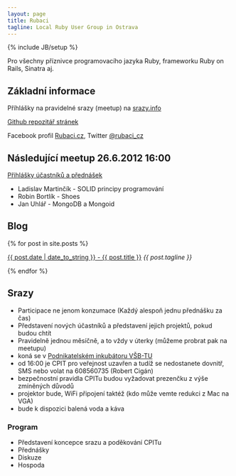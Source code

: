 ```yaml
---
layout: page
title: Rubaci
tagline: Local Ruby User Group in Ostrava
---
```

{% include JB/setup %}

Pro všechny příznivce programovacího jazyka Ruby, frameworku Ruby on Rails, Sinatra aj.

## Základní informace

Příhlášky na pravidelné srazy (meetup) na [srazy.info](http://srazy.info/rubaci-cz-ruby-meetup/terminy/)

[Github repozitář stránek](https://github.com/3lancers/rubaci_cz)

Facebook profil [Rubaci.cz](http://www.facebook.com/rubaci), Twitter [@rubaci_cz](https://twitter.com/#!/rubaci_cz)

## Následující meetup 26.6.2012 16:00

[Přihlášky účastníků a přednášek](http://srazy.info/rubaci-cz-ruby-meetup/2452)

* Ladislav Martinčík - SOLID principy programování
* Robin Bortlík - Shoes
* Jan Uhlář - MongoDB a Mongoid


## Blog

{% for post in site.posts %}
  <p>
    <a href="{{ BASE_PATH }}{{ post.url }}">{{ post.date | date_to_string }} - {{ post.title }}</a>
    <i>{{ post.tagline }}</i>
  </p>
{% endfor %}


## Srazy

* Participace ne jenom konzumace (Každý alespoň jednu přednášku za čas)
* Představení nových účastníků a představení jejich projektů, pokud budou chtít
* Pravidelně jednou měsíčně, a to vždy v úterky (můžeme probrat pak na meetupu)
* koná se v [Podnikatelském inkubátoru VŠB-TU](http://inkubator.vsb.cz/) 
* od 16:00 je CPIT pro veřejnost uzavřen a tudíž se nedostanete dovnitř, SMS nebo volat na 608560735 (Robert Cigán)
* bezpečnostní pravidla CPITu budou vyžadovat prezenčku z výše zmíněných důvodů
* projektor bude, WiFi připojení taktéž (kdo může vemte redukci z Mac na VGA)
* bude k dispozici balená voda a káva

### Program

* Představení koncepce srazu a poděkování CPITu
* Přednášky
* Diskuze
* Hospoda